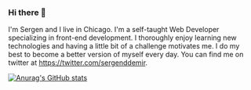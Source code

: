 ### Hi there 👋

I'm Sergen and I live in Chicago. I'm a self-taught Web Developer specializing in front-end development. I thoroughly enjoy learning new technologies and having a little bit of a challenge motivates me. I do my best to become a better version of myself every day. You can find me on twitter at https://twitter.com/sergenddemir. 

[![Anurag's GitHub stats](https://github-readme-stats.vercel.app/api?username=demirsergen)](https://github.com/anuraghazra/github-readme-stats)
